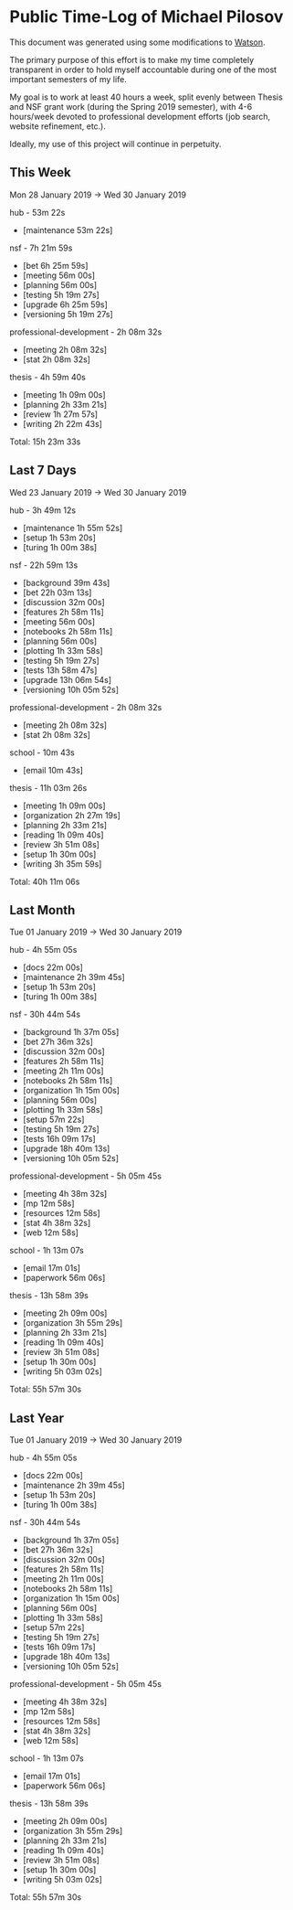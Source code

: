 # Public Time-Log of Michael Pilosov

This document was generated using some modifications to [Watson](https://github.com/TailorDev/Watson).

The primary purpose of this effort is to make my time completely transparent in order to hold myself accountable during one of the most important semesters of my life.

My goal is to work at least 40 hours a week, split evenly between Thesis and NSF grant work (during the Spring 2019 semester), with 4-6 hours/week devoted to professional development efforts (job search, website refinement, etc.). 

Ideally, my use of this project will continue in perpetuity.

## This Week
Mon 28 January 2019 -> Wed 30 January 2019

hub - 53m 22s
- [maintenance     53m 22s]  

nsf - 7h 21m 59s
- [bet  6h 25m 59s]  
- [meeting     56m 00s]  
- [planning     56m 00s]  
- [testing  5h 19m 27s]  
- [upgrade  6h 25m 59s]  
- [versioning  5h 19m 27s]  

professional-development - 2h 08m 32s
- [meeting  2h 08m 32s]  
- [stat  2h 08m 32s]  

thesis - 4h 59m 40s
- [meeting  1h 09m 00s]  
- [planning  2h 33m 21s]  
- [review  1h 27m 57s]  
- [writing  2h 22m 43s]  

Total: 15h 23m 33s
## Last 7 Days
Wed 23 January 2019 -> Wed 30 January 2019

hub - 3h 49m 12s
- [maintenance  1h 55m 52s]  
- [setup  1h 53m 20s]  
- [turing  1h 00m 38s]  

nsf - 22h 59m 13s
- [background     39m 43s]  
- [bet 22h 03m 13s]  
- [discussion     32m 00s]  
- [features  2h 58m 11s]  
- [meeting     56m 00s]  
- [notebooks  2h 58m 11s]  
- [planning     56m 00s]  
- [plotting  1h 33m 58s]  
- [testing  5h 19m 27s]  
- [tests 13h 58m 47s]  
- [upgrade 13h 06m 54s]  
- [versioning 10h 05m 52s]  

professional-development - 2h 08m 32s
- [meeting  2h 08m 32s]  
- [stat  2h 08m 32s]  

school - 10m 43s
- [email     10m 43s]  

thesis - 11h 03m 26s
- [meeting  1h 09m 00s]  
- [organization  2h 27m 19s]  
- [planning  2h 33m 21s]  
- [reading  1h 09m 40s]  
- [review  3h 51m 08s]  
- [setup  1h 30m 00s]  
- [writing  3h 35m 59s]  

Total: 40h 11m 06s
## Last Month
Tue 01 January 2019 -> Wed 30 January 2019

hub - 4h 55m 05s
- [docs     22m 00s]  
- [maintenance  2h 39m 45s]  
- [setup  1h 53m 20s]  
- [turing  1h 00m 38s]  

nsf - 30h 44m 54s
- [background  1h 37m 05s]  
- [bet 27h 36m 32s]  
- [discussion     32m 00s]  
- [features  2h 58m 11s]  
- [meeting  2h 11m 00s]  
- [notebooks  2h 58m 11s]  
- [organization  1h 15m 00s]  
- [planning     56m 00s]  
- [plotting  1h 33m 58s]  
- [setup     57m 22s]  
- [testing  5h 19m 27s]  
- [tests 16h 09m 17s]  
- [upgrade 18h 40m 13s]  
- [versioning 10h 05m 52s]  

professional-development - 5h 05m 45s
- [meeting  4h 38m 32s]  
- [mp     12m 58s]  
- [resources     12m 58s]  
- [stat  4h 38m 32s]  
- [web     12m 58s]  

school - 1h 13m 07s
- [email     17m 01s]  
- [paperwork     56m 06s]  

thesis - 13h 58m 39s
- [meeting  2h 09m 00s]  
- [organization  3h 55m 29s]  
- [planning  2h 33m 21s]  
- [reading  1h 09m 40s]  
- [review  3h 51m 08s]  
- [setup  1h 30m 00s]  
- [writing  5h 03m 02s]  

Total: 55h 57m 30s
## Last Year
Tue 01 January 2019 -> Wed 30 January 2019

hub - 4h 55m 05s
- [docs     22m 00s]  
- [maintenance  2h 39m 45s]  
- [setup  1h 53m 20s]  
- [turing  1h 00m 38s]  

nsf - 30h 44m 54s
- [background  1h 37m 05s]  
- [bet 27h 36m 32s]  
- [discussion     32m 00s]  
- [features  2h 58m 11s]  
- [meeting  2h 11m 00s]  
- [notebooks  2h 58m 11s]  
- [organization  1h 15m 00s]  
- [planning     56m 00s]  
- [plotting  1h 33m 58s]  
- [setup     57m 22s]  
- [testing  5h 19m 27s]  
- [tests 16h 09m 17s]  
- [upgrade 18h 40m 13s]  
- [versioning 10h 05m 52s]  

professional-development - 5h 05m 45s
- [meeting  4h 38m 32s]  
- [mp     12m 58s]  
- [resources     12m 58s]  
- [stat  4h 38m 32s]  
- [web     12m 58s]  

school - 1h 13m 07s
- [email     17m 01s]  
- [paperwork     56m 06s]  

thesis - 13h 58m 39s
- [meeting  2h 09m 00s]  
- [organization  3h 55m 29s]  
- [planning  2h 33m 21s]  
- [reading  1h 09m 40s]  
- [review  3h 51m 08s]  
- [setup  1h 30m 00s]  
- [writing  5h 03m 02s]  

Total: 55h 57m 30s
